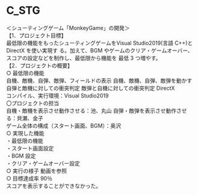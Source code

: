 # C_STG
＜シューティングゲーム「MonkeyGame」の開発＞  
【1．プロジェクト目標】  
最低限の機能をもったシューティングゲームをVisual Studio2019(言語 C++)と DirectX を使い実現す
る。加えて、BGM やゲームのクリア・ゲームオーバー、スコアの設定などを制作し、最低限から機能を
最低 3 つ増やす。  
【2．プロジェクトの概要】  
○ 最低限の機能  
自機、敵機、自弾、敵弾、フィールドの表示
自機、敵機、自弾、敵弾を動かす  
自弾と敵機に対しての衝突判定
敵弾と自機に対しての衝突判定
DirectX  
コンパイル、実行環境：Visual Studio2019  
〇プロジェクトの担当  
自機・敵機を表示させ動作させる：池、丸山 
自弾・敵弾を表示させ動作させる：貝瀬、金子  
ゲーム全体の構成（スタート画面、BGM）：奥沢  
○ 実現した機能  
・最低限の機能  
・スタート画面設定  
・BGM 設定  
・クリア・ゲームオーバー設定  
○ 実行の様子
動画を参照  
○ 目標達成率
90％  
スコアを表示することができなかった。 
